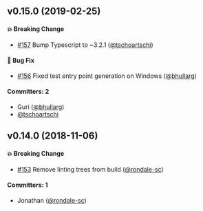 ## v0.15.0 (2019-02-25)

#### :boom: Breaking Change
* [#157](https://github.com/glimmerjs/glimmer-application-pipeline/pull/157) Bump Typescript to ~3.2.1 ([@tschoartschi](https://github.com/tschoartschi))

#### :bug: Bug Fix
* [#156](https://github.com/glimmerjs/glimmer-application-pipeline/pull/156) Fixed test entry point generation on Windows ([@bhullarg](https://github.com/bhullarg))

#### Committers: 2
- Guri ([@bhullarg](https://github.com/bhullarg))
- [@tschoartschi](https://github.com/tschoartschi)

## v0.14.0 (2018-11-06)

#### :boom: Breaking Change
* [#153](https://github.com/glimmerjs/glimmer-application-pipeline/pull/153) Remove linting trees from build ([@rondale-sc](https://github.com/rondale-sc))

#### Committers: 1
- Jonathan ([@rondale-sc](https://github.com/rondale-sc))


